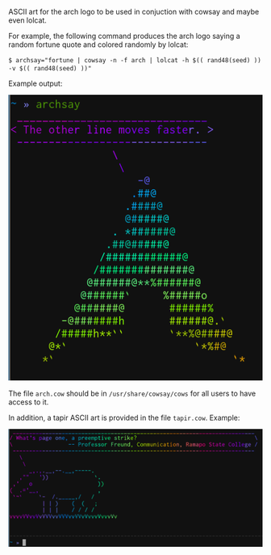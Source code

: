 ASCII art for the arch logo to be used in conjuction with cowsay and maybe even lolcat.

For example, the following command produces the arch logo saying a random fortune quote and colored randomly by lolcat:
```
$ archsay="fortune | cowsay -n -f arch | lolcat -h $(( rand48(seed) )) -v $(( rand48(seed) ))"
```
Example output:

![Example archsay output](archsay.png)

The file `arch.cow` should be in `/usr/share/cowsay/cows` for all users to have access to it.

In addition, a tapir ASCII art is provided in the file `tapir.cow`. Example:

![Example tapir ascii](tapirsay.png)
